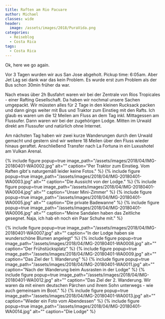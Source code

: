 ```yaml
---
title: Raften am Rio Pacuare
author: Michael
classes: wide
header:
  image: /assets/images/2018/PuraVida.png
categories:
  - Reiseblog
  - Costa Rica
tags:
  - Costa Rica
---
```


Ok, here we go again.

Vor 3 Tagen wurden wir aus San Jose abgeholt. Pickup time: 6:05am. Aber Jet Lag sei dank war das kein Problem. Es wurde erst zum Problem als der Bus schon 30min früher da war.

Nach etwas über 2h Busfahrt waren wir bei der Zentrale von Rios Tropicales - einer Rafting Gesellschaft. Da haben wir nochmal unsere Sachen umgepackt. Wir müssten alles für 2 Tage in den kleinen Rucksack packen und dann gings weiter mit Bus und Traktor zum Einstieg mit den Rafts. Ich glaub es waren um die 12 Meilen am Fluss an dem Tag inkl. Mittagessen am Flussufer. Dann waren wir bei der zugehörigen Lodge. Mitten im Urwald direkt am Flussufer und natürlich ohne Internet.

Am nächsten Tag haben wir zwei kurze Wanderungen durch den Urwald gemacht und gestern sind wir weitere 18 Meilen über den Fluss wieder hinaus geraftet. Anschließend Transfer nach La Fortuna in ein Luxushotel am Vulkan Arenal.

{% include figure popup=true image_path="/assets/images/2018/04/IMG-20180401-WA0002.jpg" alt="" caption="Per Traktor zum Einstieg. Vom Raften gibt's naturgemäß leider keine Fotos." %}
{% include figure popup=true image_path="/assets/images/2018/04/IMG-20180401-WA0003.jpg" alt="" caption="Die Aussicht von der Lodge." %}
{% include figure popup=true image_path="/assets/images/2018/04/IMG-20180401-WA0004.jpg" alt="" caption="Unser Mini-Zimmer" %}
{% include figure popup=true image_path="/assets/images/2018/04/IMG-20180401-WA0005.jpg" alt="" caption="Die private Badewanne" %}
{% include figure popup=true image_path="/assets/images/2018/04/IMG-20180401-WA0006.jpg" alt="" caption="Meine Sandalen haben das Zeitliche gesegnet. Naja, ich hab eh noch ein Paar Schuhe mit." %}

{% include figure popup=true image_path="/assets/images/2018/04/IMG-20180401-WA0007.jpg" alt="" caption="In der Lodge haben sie wunderschöne Blumen angelegt" %}
{% include figure popup=true image_path="/assets/images/2018/04/IMG-20180401-WA0008.jpg" alt="" caption="Der Frühstücksplatz" %}
{% include figure popup=true image_path="/assets/images/2018/04/IMG-20180401-WA0009.jpg" alt="" caption="Das Ziel der 1. Wanderung" %}
{% include figure popup=true image_path="/assets/images/2018/04/IMG-20180401-WA0011.jpg" alt="" caption="Nach der Wanderung beim Ausrasten in der Lodge" %}
{% include figure popup=true image_path="/assets/images/2018/04/IMG-20180401-WA0012.jpg" alt="" caption="Das Ziel der 2. Wanderung. Wir waren da mit einem deutschen Pärchen und ihrem Sohn unterwegs - wie auch gemeinsam im Boot." %}
{% include figure popup=true image_path="/assets/images/2018/04/IMG-20180401-WA0013.jpg" alt="" caption="Wieder ein Foto vom Abendessen" %}
{% include figure popup=true image_path="/assets/images/2018/04/IMG-20180401-WA0014.jpg" alt="" caption="Die Lodge" %}
